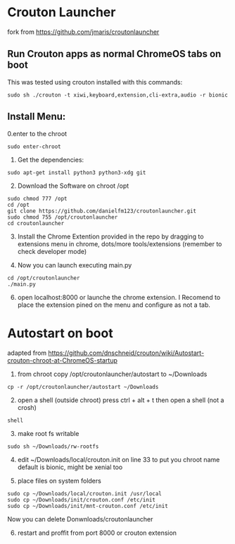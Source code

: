 # Crouton Launcher

fork from https://github.com/jmaris/croutonlauncher

## Run Crouton apps as normal ChromeOS tabs on boot

This was tested using crouton installed with this commands:
```
sudo sh ./crouton -t xiwi,keyboard,extension,cli-extra,audio -r bionic
```

## Install Menu:

0.enter to the chroot
```
sudo enter-chroot
```

1. Get the dependencies:
```
sudo apt-get install python3 python3-xdg git
```
2. Download the Software on chroot /opt
```
sudo chmod 777 /opt
cd /opt
git clone https://github.com/danielfm123/croutonlauncher.git
sudo chmod 755 /opt/croutonlauncher
cd croutonlauncher
```
3. Install the Chrome Extention provided in the repo by dragging to extensions menu in chrome, dots/more tools/extensions (remember to check developer mode)

4. Now you can launch executing main.py
```
cd /opt/croutonlauncher
./main.py
```

6. open localhost:8000 or launche the chrome extension.
I Recomend to place the extension pined on the menu and configure as not a tab.

# Autostart on boot
 
adapted from https://github.com/dnschneid/crouton/wiki/Autostart-crouton-chroot-at-ChromeOS-startup

1. from chroot copy /opt/croutonlauncher/autostart to ~/Downloads
```
cp -r /opt/croutonlauncher/autostart ~/Downloads
```
2. open a shell (outside chroot)
press ctrl + alt + t then open a shell (not a crosh)
```
shell
```

3. make root fs writable
```
sudo sh ~/Downloads/rw-rootfs
```
4. edit ~/Downloads/local/crouton.init on line 33 to put you chroot name
default is bionic, might be xenial too

5. place files on system folders
```
sudo cp ~/Downloads/local/crouton.init /usr/local
sudo cp ~/Downloads/init/crouton.conf /etc/init
sudo cp ~/Downloads/init/mnt-crouton.conf /etc/init
```
Now you can delete Donwnloads/croutonlauncher


6. restart and proffit from port 8000 or crouton extension
